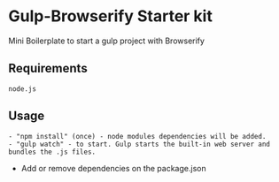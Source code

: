 
# Gulp-Browserify Starter kit
Mini Boilerplate to start a gulp project with Browserify

## Requirements
	node.js

## Usage
	- "npm install" (once) - node modules dependencies will be added.
	- "gulp watch" - to start. Gulp starts the built-in web server and bundles the .js files.
  - Add or remove dependencies on the package.json 
